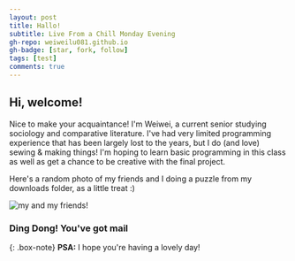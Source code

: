 ```yaml
---
layout: post
title: Hallo!
subtitle: Live From a Chill Monday Evening
gh-repo: weiweilu081.github.io
gh-badge: [star, fork, follow]
tags: [test]
comments: true
---
```


## Hi, welcome! 

Nice to make your acquaintance! I'm Weiwei, a current senior studying sociology and comparative literature. I've had very limited programming experience that has been largely lost to the years, but I do (and love) sewing & making things! I'm hoping to learn basic programming in this class as well as get a chance to be creative with the final project.

Here's a random photo of my friends and I doing a puzzle from my downloads folder, as a little treat :)

![my and my friends!](https://weiweilu081.github.io/assets/img/IMG_9905_Large.jpeg)


### Ding Dong! You've got mail

{: .box-note}
**PSA:** I hope you're having a lovely day!

